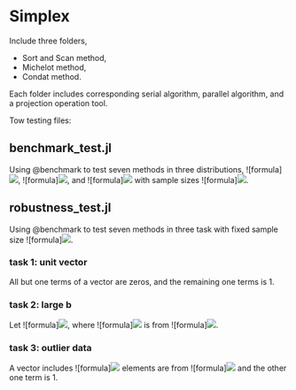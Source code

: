 # Simplex
Include three folders,
- Sort and Scan method,
- Michelot method,
- Condat method.

Each folder includes corresponding serial algorithm, parallel algorithm, and a projection operation tool.

Tow testing files:
## benchmark_test.jl
Using @benchmark to test seven methods in three distributions, ![formula]<img src="https://render.githubusercontent.com/render/math?math=\large U[0,1]">, ![formula]<img src="https://render.githubusercontent.com/render/math?math=\large N(0,1)">, and ![formula]<img src="https://render.githubusercontent.com/render/math?math=\large N(0,10^{-3})"> with sample sizes ![formula]<img src="https://render.githubusercontent.com/render/math?math=\large n=10^5,5\times 10^5,...,10^8">.

## robustness_test.jl
Using @benchmark to test seven methods in three task with fixed sample size ![formula]<img src="https://render.githubusercontent.com/render/math?math=\large n=10^6">.

### task 1: unit vector
All but one terms of a vector are zeros, and the remaining one terms is 1.

### task 2: large b
Let ![formula]<img src="https://render.githubusercontent.com/render/math?math=\large b=8\}">, where ![formula]<img src="https://render.githubusercontent.com/render/math?math=\large b\}"> is from ![formula]<img src="https://render.githubusercontent.com/render/math?math=\large \Delta_b:=\{v\in\mathbb{R}^n\ |\ \sum_{i=1}^{n}v_i=b\}">.

### task 3: outlier data
A vector includes ![formula]<img src="https://render.githubusercontent.com/render/math?math=\large n-1\}"> elements are from ![formula]<img src="https://render.githubusercontent.com/render/math?math=\large N(0,10^{-3})\}"> and the other one term is 1.
